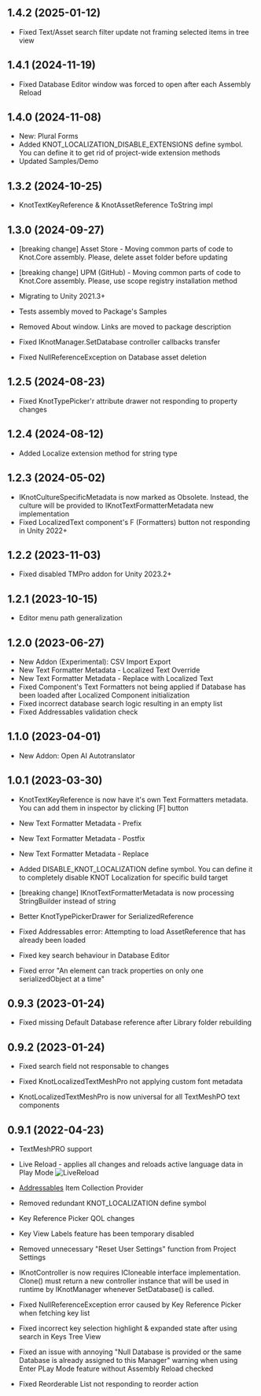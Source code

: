 ## 1.4.2 (2025-01-12)

* Fixed Text/Asset search filter update not framing selected items in tree view

## 1.4.1 (2024-11-19)

* Fixed Database Editor window was forced to open after each Assembly Reload

## 1.4.0 (2024-11-08)

* New: Plural Forms
* Added KNOT_LOCALIZATION_DISABLE_EXTENSIONS define symbol. You can define it to get rid of project-wide extension methods
* Updated Samples/Demo

## 1.3.2 (2024-10-25)

* KnotTextKeyReference & KnotAssetReference ToString impl

## 1.3.0 (2024-09-27)

* [breaking change] Asset Store - Moving common parts of code to Knot.Core assembly. Please, delete asset folder before updating
* [breaking change] UPM (GitHub) - Moving common parts of code to Knot.Core assembly. Please, use scope registry installation method
* Migrating to Unity 2021.3+
* Tests assembly moved to Package's Samples
* Removed About window. Links are moved to package description

* Fixed IKnotManager.SetDatabase controller callbacks transfer
* Fixed NullReferenceException on Database asset deletion

## 1.2.5 (2024-08-23)

* Fixed KnotTypePicker'r attribute drawer not responding to property changes

## 1.2.4 (2024-08-12)

* Added Localize extension method for string type

## 1.2.3 (2024-05-02)

* IKnotCultureSpecificMetadata is now marked as Obsolete. Instead, the culture will be provided to IKnotTextFormatterMetadata new implementation
* Fixed LocalizedText component's F (Formatters) button not responding in Unity 2022+

## 1.2.2 (2023-11-03)

* Fixed disabled TMPro addon for Unity 2023.2+ 

## 1.2.1 (2023-10-15)

* Editor menu path generalization

## 1.2.0 (2023-06-27)

* New Addon (Experimental): CSV Import Export
* New Text Formatter Metadata - Localized Text Override
* New Text Formatter Metadata - Replace with Localized Text
* Fixed Component's Text Formatters not being applied if Database has been loaded after Localized Component initialization
* Fixed incorrect database search logic resulting in an empty list
* Fixed Addressables validation check

## 1.1.0 (2023-04-01)

* New Addon: Open AI Autotranslator

## 1.0.1 (2023-03-30)

* KnotTextKeyReference is now have it's own Text Formatters metadata. You can add them in inspector by clicking [F] button 
* New Text Formatter Metadata - Prefix
* New Text Formatter Metadata - Postfix
* New Text Formatter Metadata - Replace
* Added DISABLE_KNOT_LOCALIZATION define symbol. You can define it to completely disable KNOT Localization for specific build target

* [breaking change] IKnotTextFormatterMetadata is now processing StringBuilder instead of string
* Better KnotTypePickerDrawer for SerializedReference

* Fixed Addressables error: Attempting to load AssetReference that has already been loaded
* Fixed key search behaviour in Database Editor
* Fixed error "An element can track properties on only one serializedObject at a time"

## 0.9.3 (2023-01-24)

* Fixed missing Default Database reference after Library folder rebuilding

## 0.9.2 (2023-01-24)

* Fixed search field not responsable to changes
* Fixed KnotLocalizedTextMeshPro not applying custom font metadata

* KnotLocalizedTextMeshPro is now universal for all TextMeshPO text components

## 0.9.1 (2022-04-23)

* TextMeshPRO support
* Live Reload - applies all changes and reloads active language data in Play Mode
![LiveReload](https://user-images.githubusercontent.com/10213769/162785846-7615edc5-b27e-46c3-a7f3-8e447409791e.gif)
* [Addressables](https://docs.unity3d.com/Manual/com.unity.addressables.html) Item Collection Provider 

* Removed redundant KNOT_LOCALIZATION define symbol
* Key Reference Picker QOL changes
* Key View Labels feature has been temporary disabled
* Removed unnecessary "Reset User Settings" function from Project Settings
* IKnotController is now requires ICloneable interface implementation. Clone() must return a new controller instance that will be used in runtime by IKnotManager whenever SetDatabase() is called.

* Fixed NullReferenceException error caused by Key Reference Picker when fetching key list
* Fixed incorrect key selection highlight & expanded state after using search in Keys Tree View
* Fixed an issue with annoying "Null Database is provided or the same Database is already assigned to this Manager" warning when using Enter PLay Mode feature without Assembly Reload checked
* Fixed Reorderable List not responding to reorder action
